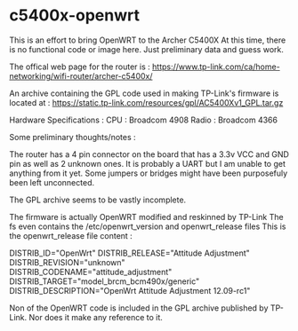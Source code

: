 # c5400x-openwrt

This is an effort to bring OpenWRT to the Archer C5400X
At this time, there is no functional code or image here. Just preliminary data and guess work.


The offical web page for the router is :
https://www.tp-link.com/ca/home-networking/wifi-router/archer-c5400x/

An archive containing the GPL code used in making TP-Link's firmware is located at :
https://static.tp-link.com/resources/gpl/AC5400Xv1_GPL.tar.gz

Hardware Specifications :
CPU : Broadcom 4908
Radio : Broadcom 4366

Some preliminary thoughts/notes :

The router has a 4 pin connector on the board that has a 3.3v VCC and GND pin as well as 2 unknown ones.
It is probably a UART but I am unable to get anything from it yet. Some jumpers or bridges might have been purposefuly been left unconnected.

The GPL archive seems to be vastly incomplete.

The firmware is actually OpenWRT modified and reskinned by TP-Link
The fs even contains the /etc/openwrt_version and openwrt_release files
This is the openwrt_release file content :

DISTRIB_ID="OpenWrt"
DISTRIB_RELEASE="Attitude Adjustment"
DISTRIB_REVISION="unknown"
DISTRIB_CODENAME="attitude_adjustment"
DISTRIB_TARGET="model_brcm_bcm490x/generic"
DISTRIB_DESCRIPTION="OpenWrt Attitude Adjustment 12.09-rc1"


Non of the OpenWRT code is included in the GPL archive published by TP-Link.
Nor does it make any reference to it.
